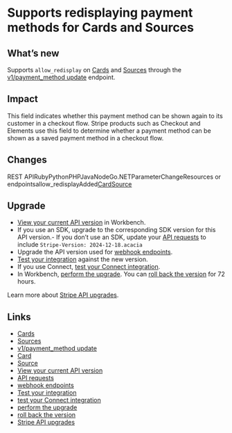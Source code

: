 # Supports redisplaying payment methods for Cards and Sources

## What’s new

Supports `allow_redisplay` on [Cards](https://docs.stripe.com/api/cards) and
[Sources](https://docs.stripe.com/api/sources) through the [v1/payment_method
update](https://docs.stripe.com/api/payment_methods/update) endpoint.

## Impact

This field indicates whether this payment method can be shown again to its
customer in a checkout flow. Stripe products such as Checkout and Elements use
this field to determine whether a payment method can be shown as a saved payment
method in a checkout flow.

## Changes

REST APIRubyPythonPHPJavaNodeGo.NETParameterChangeResources or
endpointsallow_redisplayAdded[Card](https://docs.stripe.com/api/issuing/cards/object)[Source](https://docs.stripe.com/api/sources/object)
## Upgrade

- [View your current API
version](https://docs.stripe.com/upgrades#view-your-api-version-and-the-latest-available-upgrade-in-workbench)
in Workbench.
- If you use an SDK, upgrade to the corresponding SDK version for this API
version.- If you don’t use an SDK, update your [API
requests](https://docs.stripe.com/api/versioning) to include `Stripe-Version:
2024-12-18.acacia`
- Upgrade the API version used for [webhook
endpoints](https://docs.stripe.com/webhooks/versioning).
- [Test your integration](https://docs.stripe.com/testing) against the new
version.
- If you use Connect, [test your Connect
integration](https://docs.stripe.com/connect/testing).
- In Workbench, [perform the
upgrade](https://docs.stripe.com/upgrades#perform-the-upgrade). You can [roll
back the version](https://docs.stripe.com/upgrades#roll-back-your-api-version)
for 72 hours.

Learn more about [Stripe API upgrades](https://docs.stripe.com/upgrades).

## Links

- [Cards](https://docs.stripe.com/api/cards)
- [Sources](https://docs.stripe.com/api/sources)
- [v1/payment_method update](https://docs.stripe.com/api/payment_methods/update)
- [Card](https://docs.stripe.com/api/issuing/cards/object)
- [Source](https://docs.stripe.com/api/sources/object)
- [View your current API
version](https://docs.stripe.com/upgrades#view-your-api-version-and-the-latest-available-upgrade-in-workbench)
- [API requests](https://docs.stripe.com/api/versioning)
- [webhook endpoints](https://docs.stripe.com/webhooks/versioning)
- [Test your integration](https://docs.stripe.com/testing)
- [test your Connect integration](https://docs.stripe.com/connect/testing)
- [perform the upgrade](https://docs.stripe.com/upgrades#perform-the-upgrade)
- [roll back the
version](https://docs.stripe.com/upgrades#roll-back-your-api-version)
- [Stripe API upgrades](https://docs.stripe.com/upgrades)